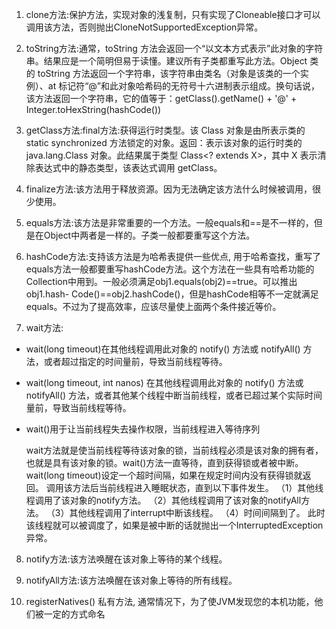 1. clone方法:保护方法，实现对象的浅复制，只有实现了Cloneable接口才可以调用该方法，否则抛出CloneNotSupportedException异常。
2. toString方法:通常，toString 方法会返回一个“以文本方式表示”此对象的字符串。结果应是一个简明但易于读懂。建议所有子类都重写此方法。Object 类的 toString 方法返回一个字符串，该字符串由类名（对象是该类的一个实例）、at 标记符“@”和此对象哈希码的无符号十六进制表示组成。换句话说，该方法返回一个字符串，它的值等于：getClass().getName() + '@' + Integer.toHexString(hashCode())
3. getClass方法:final方法:获得运行时类型。该 Class 对象是由所表示类的 static synchronized 方法锁定的对象。返回：表示该对象的运行时类的 java.lang.Class 对象。此结果属于类型 Class<? extends X>，其中 X 表示清除表达式中的静态类型，该表达式调用 getClass。
4. finalize方法:该方法用于释放资源。因为无法确定该方法什么时候被调用，很少使用。
5. equals方法:该方法是非常重要的一个方法。一般equals和==是不一样的，但是在Object中两者是一样的。子类一般都要重写这个方法。
6. hashCode方法:支持该方法是为哈希表提供一些优点, 用于哈希查找，重写了equals方法一般都要重写hashCode方法。这个方法在一些具有哈希功能的Collection中用到。一般必须满足obj1.equals(obj2)==true。可以推出obj1.hash- Code()==obj2.hashCode()，但是hashCode相等不一定就满足equals。不过为了提高效率，应该尽量使上面两个条件接近等价。

7. wait方法:
- wait(long timeout)在其他线程调用此对象的 notify() 方法或 notifyAll() 方法，或者超过指定的时间量前，导致当前线程等待。
- wait(long timeout, int nanos) 在其他线程调用此对象的 notify() 方法或 notifyAll() 方法，或者其他某个线程中断当前线程，或者已超过某个实际时间量前，导致当前线程等待。
- wait()用于让当前线程失去操作权限，当前线程进入等待序列

    wait方法就是使当前线程等待该对象的锁，当前线程必须是该对象的拥有者，也就是具有该对象的锁。wait()方法一直等待，直到获得锁或者被中断。wait(long       timeout)设定一个超时间隔，如果在规定时间内没有获得锁就返回。
    调用该方法后当前线程进入睡眠状态，直到以下事件发生。
（1）其他线程调用了该对象的notify方法。
（2）其他线程调用了该对象的notifyAll方法。
（3）其他线程调用了interrupt中断该线程。
（4）时间间隔到了。
此时该线程就可以被调度了，如果是被中断的话就抛出一个InterruptedException异常。

8. notify方法:该方法唤醒在该对象上等待的某个线程。

9. notifyAll方法:该方法唤醒在该对象上等待的所有线程。

10.  registerNatives()
私有方法, 通常情况下，为了使JVM发现您的本机功能，他们被一定的方式命名
